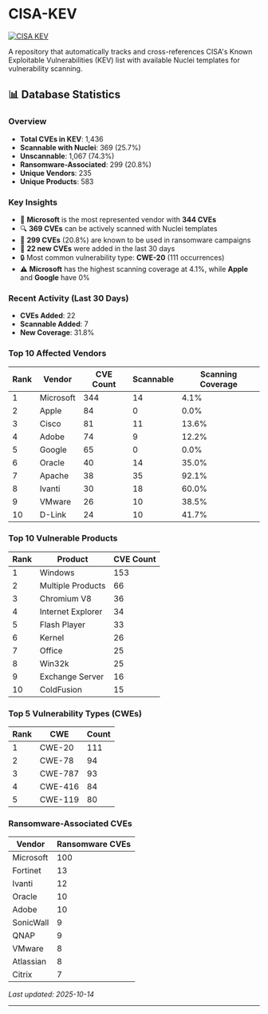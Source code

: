 # CISA-KEV

[![CISA KEV](https://github.com/rxerium/CISA-KEV/actions/workflows/CISA.yaml/badge.svg)](https://github.com/rxerium/CISA-KEV/actions/workflows/CISA.yaml)

A repository that automatically tracks and cross-references CISA's Known Exploitable Vulnerabilities (KEV) list with available Nuclei templates for vulnerability scanning.












## 📊 Database Statistics

### Overview
- **Total CVEs in KEV**: 1,436
- **Scannable with Nuclei**: 369 (25.7%)
- **Unscannable**: 1,067 (74.3%)
- **Ransomware-Associated**: 299 (20.8%)
- **Unique Vendors**: 235
- **Unique Products**: 583

### Key Insights
- 🎯 **Microsoft** is the most represented vendor with **344 CVEs**
- 🔍 **369 CVEs** can be actively scanned with Nuclei templates
- 🦠 **299 CVEs** (20.8%) are known to be used in ransomware campaigns
- 📅 **22 new CVEs** were added in the last 30 days
- 🔒 Most common vulnerability type: **CWE-20** (111 occurrences)
- ⚠️ **Microsoft** has the highest scanning coverage at 4.1%, while **Apple** and **Google** have 0%

### Recent Activity (Last 30 Days)
- **CVEs Added**: 22
- **Scannable Added**: 7
- **New Coverage**: 31.8%

### Top 10 Affected Vendors
| Rank | Vendor | CVE Count | Scannable | Scanning Coverage |
|------|--------|-----------|-----------|-------------------|
| 1 | Microsoft | 344 | 14 | 4.1% |
| 2 | Apple | 84 | 0 | 0.0% |
| 3 | Cisco | 81 | 11 | 13.6% |
| 4 | Adobe | 74 | 9 | 12.2% |
| 5 | Google | 65 | 0 | 0.0% |
| 6 | Oracle | 40 | 14 | 35.0% |
| 7 | Apache | 38 | 35 | 92.1% |
| 8 | Ivanti | 30 | 18 | 60.0% |
| 9 | VMware | 26 | 10 | 38.5% |
| 10 | D-Link | 24 | 10 | 41.7% |

### Top 10 Vulnerable Products
| Rank | Product | CVE Count |
|------|---------|-----------|
| 1 | Windows | 153 |
| 2 | Multiple Products | 66 |
| 3 | Chromium V8 | 36 |
| 4 | Internet Explorer | 34 |
| 5 | Flash Player | 33 |
| 6 | Kernel | 26 |
| 7 | Office | 25 |
| 8 | Win32k | 25 |
| 9 | Exchange Server | 16 |
| 10 | ColdFusion | 15 |

### Top 5 Vulnerability Types (CWEs)
| Rank | CWE | Count |
|------|-----|-------|
| 1 | CWE-20 | 111 |
| 2 | CWE-78 | 94 |
| 3 | CWE-787 | 93 |
| 4 | CWE-416 | 84 |
| 5 | CWE-119 | 80 |

### Ransomware-Associated CVEs
| Vendor | Ransomware CVEs |
|--------|-----------------|
| Microsoft | 100 |
| Fortinet | 13 |
| Ivanti | 12 |
| Oracle | 10 |
| Adobe | 10 |
| SonicWall | 9 |
| QNAP | 9 |
| VMware | 8 |
| Atlassian | 8 |
| Citrix | 7 |

*Last updated: 2025-10-14*


---
